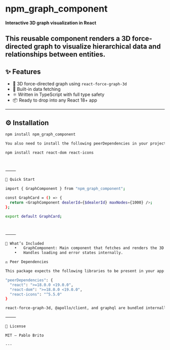 # npm_graph_component

**Interactive 3D graph visualization in React**

## This reusable component renders a 3D force-directed graph to visualize hierarchical data and relationships between entities.

## ✨ Features

- 🔭 3D force-directed graph using `react-force-graph-3d`
- 🧠 Built-in data fetching
- ⚛️ Written in TypeScript with full type safety
- 📦 Ready to drop into any React 18+ app

---

## ⚙️ Installation

```bash
npm install npm_graph_component

You also need to install the following peerDependencies in your project (if not already present):

npm install react react-dom react-icons



⸻

🚀 Quick Start

import { GraphComponent } from "npm_graph_component";

const GraphCard = () => {
  return <GraphComponent dealerId={$dealerId} maxNodes={1000} />;
};

export default GraphCard;



⸻

🧪 What’s Included
	•	GraphComponent: Main component that fetches and renders the 3D graph.
	•	Handles loading and error states internally.

⚖️ Peer Dependencies

This package expects the following libraries to be present in your app:

"peerDependencies": {
  "react": ">=18.0.0 <19.0.0",
  "react-dom": ">=18.0.0 <19.0.0",
  "react-icons": "^5.5.0"
}

react-force-graph-3d, @apollo/client, and graphql are bundled internally, so no need to install them.

⸻

🪪 License

MIT — Pablo Brito

---
```
